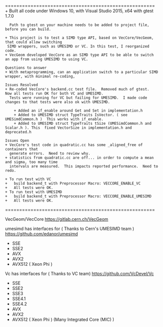 =====================================================
	+ Built all code under Windows 10, with Visual Studio 2015, x64
	  with gtest 1.7.0
	  
	  Path to gtest on your machine needs to be added to project file, before you can build.
	
	+ This project is to test a SIMD type API, based on VecCore/VecGeom, that could allow switching 
	 SIMD wrappers, such as UMESIMD or VC. In this test, I reorganized code.
	+ VecGeom developed VecCore as an SIMD type API to be able to switch an app from using UMESIMD to using VC.  
	
	Questions to answer
	+ With metaprogramming, can an application switch to a particular SIMD wrapper, with minimal re-coding, 

	Issues Resolved
	+ Re-coded VecCore's backend.cc test file.  Removed much of gtest.  Now all tests run OK for both VC and UMESIMD.
	  Tests were running for VC but failing for UMESIMD.  I made code changes to that tests were also ok with UMESIMD.
	
	    + Added an if_enable around Get and Set in implementation.h
		+ Added to UMESIMD struct TypeTraits IsVector. ( see UMESimdCommon.h )  This works with if_enable.
		+ Added to UMESIMD struct TypeTraits tSize (UMESimdCommon.h and Scalar.h ). This  fixed VectorSize in implementation.h and deprecated.h 
		
	Issues Open
	+ VecCore's test code in quadratic.cc has some _aligned_free of containers that
	  generate errors.  Need to review why.
	+ statistics from quadratic.cc are off... in order to compute a mean and sigma, too many time 
	  intervals are measured.  This impacts reported performance.  Need to redo.

	+ To run test with VC
	+ 	build backend_t with Preprocessor Macro: VECCORE_ENABLE_VC
	+ 	All tests were OK.
	+ To run test with UMESIMD
	+ 	build backend_t with Preprocessor Macro: VECCORE_ENABLE_UMESIMD
	+ 	All tests were OK.
	
=====================================================

VecGeom/VecCore
https://gitlab.cern.ch/VecGeom

umesimd has interfaces for	( Thanks to Cern's UMESIMD team )
https://github.com/edanor/umesimd
- SSE
- SSE2
- AVX
- AVX2
- AVX512 ( Xeon Phi )

Vc has interfaces for ( Thanks to VC team)
https://github.com/VcDevel/Vc
- SSE
- SSE2
- SSE3
- SSE4.1
- SSE4.2
- AVX
- AVX2
- AVX512 ( Xeon Phi ) (Many Integrated Core (MIC) )  
